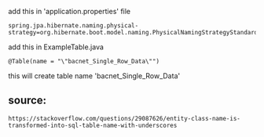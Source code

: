 add this in 'application.properties' file
```
spring.jpa.hibernate.naming.physical-strategy=org.hibernate.boot.model.naming.PhysicalNamingStrategyStandardImpl
```
add this in ExampleTable.java
```
@Table(name = "\"bacnet_Single_Row_Data\"") 
```
this will create table name 'bacnet_Single_Row_Data'



## source:
```
https://stackoverflow.com/questions/29087626/entity-class-name-is-transformed-into-sql-table-name-with-underscores
```
